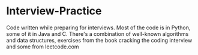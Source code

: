 # Interview-Practice
Code written while preparing for interviews. Most of the code is in Python, some of it in Java and C. There's a combination of
well-known algorithms and data structures, exercises from the book cracking the coding interview and some from leetcode.com
